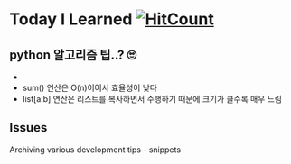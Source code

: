 # Today I Learned [![HitCount](http://hits.dwyl.com/youjeongsue/TIL.svg)](http://hits.dwyl.com/youjeongsue/TIL)

## python 알고리즘 팁..? 🙄
- 
- sum() 연산은 O(n)이어서 효율성이 낮다
- list[a:b] 연산은 리스트를 복사하면서 수행하기 때문에 크기가 클수록 매우 느림

## Issues
Archiving various development tips - snippets<br>
